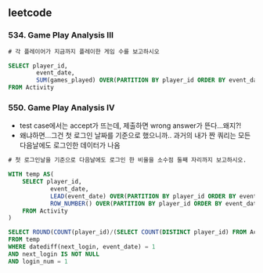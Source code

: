 ## leetcode 
### 534. Game Play Analysis III
```sql
# 각 플레이어가 지금까지 플레이한 게임 수를 보고하시오 

SELECT player_id,
        event_date,
        SUM(games_played) OVER(PARTITION BY player_id ORDER BY event_date) As games_played_so_far 
FROM Activity 
```
### 550. Game Play Analysis IV
* test case에서는 accept가 뜨는데, 제출하면 wrong answer가 뜬다...왜지?! 
* 왜냐하면...그건 첫 로그인 날짜를 기준으로 했으니까.. 과거의 내가 짠 쿼리는 모든 다음날에도 로그인한 데이터가 나옴 
```sql
# 첫 로그인날을 기준으로 다음날에도 로그인 한 비율을 소수점 둘째 자리까지 보고하시오.

WITH temp AS(
    SELECT player_id,
            event_date,
            LEAD(event_date) OVER(PARTITION BY player_id ORDER BY event_date) AS next_login ,
            ROW_NUMBER() OVER(PARTITION BY player_id ORDER BY event_date) AS login_num 
    FROM Activity
)

SELECT ROUND(COUNT(player_id)/(SELECT COUNT(DISTINCT player_id) FROM Activity),2) AS fraction
FROM temp 
WHERE datediff(next_login, event_date) = 1 
AND next_login IS NOT NULL
AND login_num = 1 
```
